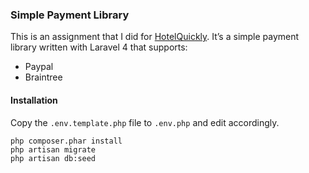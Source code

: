 ### Simple Payment Library

This is an assignment that I did for [HotelQuickly](http://www.hotelquickly.com/). It’s a simple payment library written with Laravel 4 that supports:

* Paypal
* Braintree


#### Installation

Copy the `.env.template.php` file to `.env.php` and edit accordingly.

	php composer.phar install
	php artisan migrate
	php artisan db:seed

